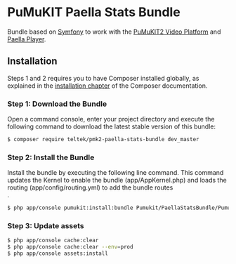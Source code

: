 PuMuKIT Paella Stats Bundle
==========================

Bundle based on [Symfony](http://symfony.com/) to work with the [PuMuKIT2 Video Platform](https://github.com/campusdomar/PuMuKIT2/blob/2.1.x/README.md) and [Paella Player](https://github.com/polimediaupv/paella).


Installation
------------

Steps 1 and 2 requires you to have Composer installed globally, as explained in the [installation chapter](https://getcomposer.org/doc/00-intro.md) of the Composer documentation.


### Step 1: Download the Bundle

Open a command console, enter your project directory and execute the
following command to download the latest stable version of this bundle:

```bash
$ composer require teltek/pmk2-paella-stats-bundle dev_master
```


### Step 2: Install the Bundle

Install the bundle by executing the following line command. This command updates the Kernel to enable the bundle (app/AppKernel.php) and loads the routing (app/config/routing.yml) to add the bundle routes\
.

```bash
$ php app/console pumukit:install:bundle Pumukit/PaellaStatsBundle/PumukitPaellaStatsBundle
```

### Step 3: Update assets

```bash
$ php app/console cache:clear
$ php app/console cache:clear --env=prod
$ php app/console assets:install
```
